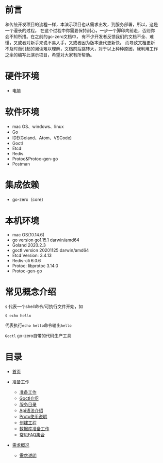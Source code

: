 # 前言
和传统开发项目的流程一样，本演示项目也从需求出发，到服务部署，所以，这是一个漫长的过程，
在这个过程中你需要保持耐心，一步一个脚印向前走，否则你会不知所措。在之前的go-zero文档中，
有不少开发者反馈我们的文档不全、难懂，又或者对新手来说不易入手，又或者因为版本迭代更新快，
而导致文档更新不及时而引起的阅读难以理解，文档前后跳转大，对于以上种种原因，我利用工作
之余的编写此演示项目，希望对大家有所帮助。

# 硬件环境
* 电脑

# 软件环境
* mac OS、windows、linux
* Go
* IDE(Goland、Atom、VSCode)
* Goctl
* Etcd
* Redis
* Protoc&Protoc-gen-go
* Postman

# 集成依赖
* go-zero（core）

# 本机环境
* mac OS(10.14.6)
* go version go1.15.1 darwin/amd64
* Goland 2020.2.3
* goctl version 20201125 darwin/amd64
* Etcd Version: 3.4.13
* Redis-cli 6.0.6
* Protoc: libprotoc 3.14.0
* Protoc-gen-go

# 常见概念介绍
`$` 代表一个shell命令/可执行文件开始，如
```shell script
$ echo hello
```
代表执行`echo hello`命令输出`hello`

`Goctl` go-zero自带的代码生产工具

# 目录
* [首页](../readme.md)
* [准备工作](./prepare)
    * [准备工作](./prepare/prepare.md)
    * [Goctl介绍](./prepare/goctl-intro.md)
    * [服务目录](./prepare/service-structure.md)
    * [Api语法介绍](./prepare/api-grammar.md)
    * [Proto使用说明](./prepare/proto-rule.md)
    * [创建工程](./prepare/project-create.md)
    * [数据库准备工作](./prepare/db-create.md)
    * [常见FAQ集合](./prepare/faq.md)
    
* [需求概况](./requirement)
    * [需求说明](./requirement/summary.md)

